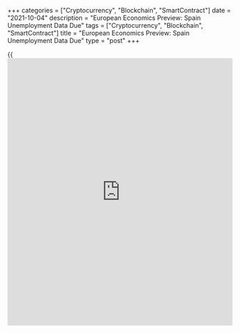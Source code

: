 +++
categories = ["Cryptocurrency", "Blockchain", "SmartContract"]
date = "2021-10-04"
description = "European Economics Preview: Spain Unemployment Data Due"
tags = ["Cryptocurrency", "Blockchain", "SmartContract"]
title = "European Economics Preview: Spain Unemployment Data Due"
type = "post"
+++

{{<iframe id="large-banner" src="https://www.bounty.group/#slide=1.0" width="100%" height="600" scrolling="no" style="border: 0px solid rgb(216, 221, 230); border-radius: 3px;">}}

Unemployment from Spain and consumer prices from Switzerland are due on
Monday, headlining a light day for the European economic [news](https://www.letsplayfx.com/blog/forex-news-website/).

At 2.00 am ET, August producer price data is due from Romania. Prices
had advanced 13.96 percent in July.

At 2.30 am ET, the Federal Statistical Office releases Swiss consumer
and retail sales. Inflation is expected to rise to 1.1 percent in
September from 0.9 percent in August.

At 3.00 am ET, Spain unemployment data is due for September.
Unemployment decreased by 82,600 in August.  
  
In the meantime, consumer and producer prices are due from Turkey.
Economists forecast consumer price inflation to rise to 19.7 percent in
September from 19.25 percent in August.

For comments and feedback [contact](https://www.playgroundfx.com/contact/): editorial@rtt[news](https://www.letsplayfx.com/blog/forex-news-website/).com

[Economic News][1]

 **What parts of the world are seeing the best (and worst) economic
performances lately? Click[here][2] to check out our [Econ Scorecard][2]
and find out! See up-to-the-moment [ranking](https://www.playgroundfx.com/blog/crypto-exchange-ranking/)s for the best and worst
performers in [GDP][3], [unemployment rate][4], [inflation][5] and much
more.**

   1. www.rtt[news](https://www.letsplayfx.com/blog/forex-news-website/).com/Content/EconomicNews.aspx
   2. www.rtt[news](https://www.letsplayfx.com/blog/forex-news-website/).com/economic-scorecard/world-rank/industrial-production/highest-performance.aspx
   3. www.rtt[news](https://www.letsplayfx.com/blog/forex-news-website/).com/economic-scorecard/world-rank/GDP/highest-performance.aspx
   4. www.rtt[news](https://www.letsplayfx.com/blog/forex-news-website/).com/economic-scorecard/world-rank/unemployment-rate/lowest-performance.aspx
   5. www.rtt[news](https://www.letsplayfx.com/blog/forex-news-website/).com/economic-scorecard/world-rank/CPI/highest-performance.aspx